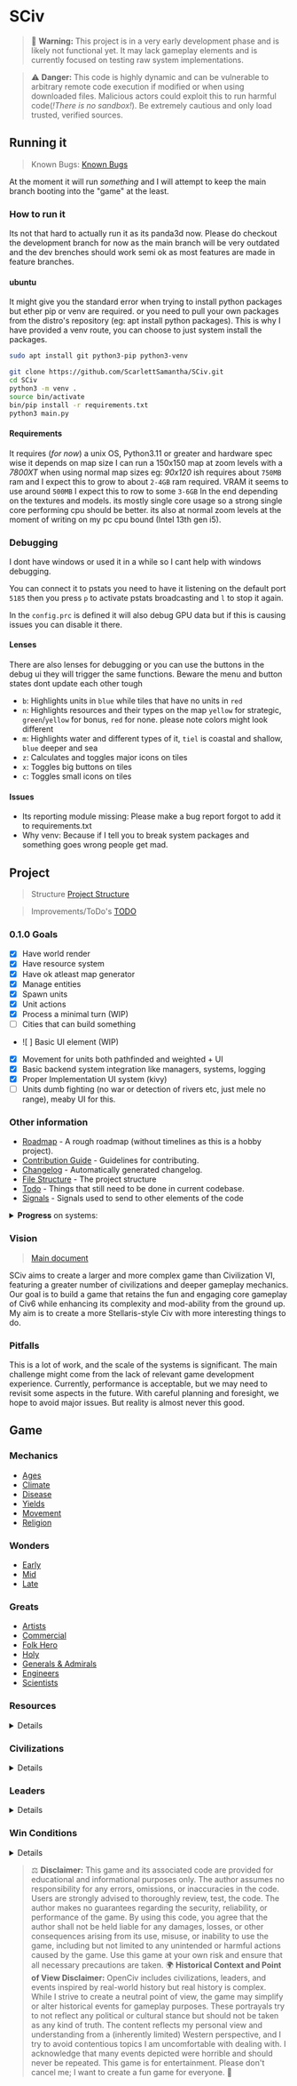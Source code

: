 # SCiv

> 🚨 **Warning:** This project is in a very early development phase and is likely not functional yet. It may lack gameplay elements and is currently focused on testing raw system implementations.

> ⚠️ **Danger:** This code is highly dynamic and can be vulnerable to arbitrary remote code execution if modified or when using downloaded files. Malicious actors could exploit this to run harmful code(*!There is no sandbox!*). Be extremely cautious and only load trusted, verified sources.

## Running it

> Known Bugs: [Known Bugs](meta/known_bugs.md)

At the moment it will run *something* and I will attempt to keep the main branch booting into the "game" at the least.

### How to run it

Its not that hard to actually run it as its panda3d now. Please do checkout the development branch for now as the main branch will be very outdated and the dev brenches should work semi ok as most features are made in feature branches.

#### ubuntu

It might give you the standard error when trying to install python packages but ether pip or venv are required. or you need to pull your own packages from the distro's repository (eg: apt install python packages). This is why I have provided a venv route, you can choose to just system install the packages.

```bash
sudo apt install git python3-pip python3-venv
```

```bash
git clone https://github.com/ScarlettSamantha/SCiv.git
cd SCiv
python3 -m venv .
source bin/activate
bin/pip install -r requirements.txt
python3 main.py
```

#### Requirements

It requires (*for now*) a unix OS, Python3.11 or greater and hardware spec wise it depends on map size I can run a 150x150 map at zoom levels with a *7800XT* when using normal map sizes eg: *90x120* ish requires about `750MB` ram and I expect this to grow to about `2-4GB` ram required. VRAM it seems to use around `500MB` I expect this to row to some `3-6GB` In the end depending on the textures and models. its mostly single core usage so a strong single core performing cpu should be better. its also at normal zoom levels at the moment of writing on my pc cpu bound (Intel 13th gen i5).

### Debugging

I dont have windows or used it in a while so I cant help with windows debugging.

You can connect it to pstats you need to have it listening on the default port `5185` then you press `p` to activate pstats broadcasting and `l` to stop it again.

In the `config.prc` is defined it will also debug GPU data but if this is causing issues you can disable it there.

#### Lenses

There are also lenses for debugging or you can use the buttons in the debug ui they will trigger the same functions.
Beware the menu and button states dont update each other tough

- `b`: Highlights units in `blue` while tiles that have no units in `red`
- `n`: Highlights resources and their types on the map `yellow` for strategic, `green`/`yellow` for bonus, `red` for none. please note colors might look different
- `m`: Highlights water and different types of it, `tiel` is coastal and shallow, `blue` deeper and sea
- `z`: Calculates and toggles major icons on tiles
- `x`: Toggles big buttons on tiles
- `c`: Toggles small icons on tiles

#### Issues

- Its reporting module missing: Please make a bug report forgot to add it to requirements.txt
- Why venv: Because if I tell you to break system packages and something goes wrong people get mad.

## Project

> Structure [Project Structure](meta/structure.md)

> Improvements/ToDo's [TODO](meta/todo.md)

### 0.1.0 Goals

- [x] Have world render
- [x] Have resource system
- [x] Have ok atleast map generator
- [x] Manage entities
- [x] Spawn units
- [x] Unit actions
- [x] Process a minimal turn (WIP)
- [ ] Cities that can build something
- ![ ] Basic UI element (WIP)
- [x] Movement for units both pathfinded and weighted + UI
- [x] Basic backend system integration like managers, systems, logging
- [x] Proper Implementation UI system (kivy)
- [ ] Units dumb fighting (no war or detection of rivers etc, just mele no range), meaby UI for this.

### Other information

- [Roadmap](meta/roadmap.md) - A rough roadmap (without timelines as this is a hobby project).
- [Contribution Guide](CONTRIBUTE.md) - Guidelines for contributing.
- [Changelog](CHANGELOG.md) - Automatically generated changelog.
- [File Structure](meta/structure.md) - The project structure
- [Todo](meta/todo.md) - Things that still need to be done in current codebase.
- [Signals](meta/technical/signals.md) - Signals used to send to other elements of the code

<details>

<summary> <b>Progress</b> on systems: </summary>

|  System  |       Docs       |                             Name                              | Priority |             Expected Version Implementation              |    Thought out     |      Skeleton      | Basic Implementation |    Integration     |  UI   | Play  | Final Implementation | Balance |
| :------: | :--------------: | :-----------------------------------------------------------: | :------: | :------------------------------------------------------: | :----------------: | :----------------: | :------------------: | :----------------: | :---: | :---: | :------------------: | :-----: |
|  engine  | [\[doc\]](meta/) |             [Logging](openciv/engine/loading.py)              |          |         [v0.1 - PoC](./versions/0.0.1-poc.md)         | :heavy_check_mark: | :heavy_check_mark: |  :heavy_check_mark:  | :heavy_check_mark: |       |       |                      |         |
|  engine  | [\[doc\]](meta/) |        [Resource Maths](openciv/gameplay/resource.py)         |          |         [v0.1 - PoC](./versions/0.0.1-poc.md)         | :heavy_check_mark: | :heavy_check_mark: |  :heavy_check_mark:  |                    |       |       |                      |         |
|  engine  | [\[doc\]](meta/) |                [Ages](openciv/gameplay/age.py)                |          |         [v0.2 - PoC](./versions/0.0.1-poc.md)         |                    | :heavy_check_mark: |                      |                    |       |       |                      |         |
|  engine  | [\[doc\]](meta/) |              [Saving](openciv/engine/saving.py)               |          | [v0.2 - Development](./versions/0.2.0-development.md) | :heavy_check_mark: | :heavy_check_mark: |  :heavy_check_mark:  |                    |       |       |                      |         |
|  engine  | [\[doc\]](meta/) |              [Loading](openciv/engine/saving.py)              |          | [v0.2 - Development](./versions/0.2.0-development.md) | :heavy_check_mark: | :heavy_check_mark: |  :heavy_check_mark:  |                    |       |       |                      |         |
|  engine  | [\[doc\]](meta/) |              [Tiles](openciv/gameplay/tiles.py)               |          | [v0.2 - Development](./versions/0.2.0-development.md) | :heavy_check_mark: | :heavy_check_mark: |  :heavy_check_mark:  |                    |       |       |                      |         |
|  engine  | [\[doc\]](meta/) |           [Yields](openciv/gameplay/tile_yield.py)            |          | [v0.2 - Development](./versions/0.2.0-development.md) | :heavy_check_mark: | :heavy_check_mark: |  :heavy_check_mark:  |                    |       |       |                      |         |
|  engine  | [\[doc\]](meta/) |            [Turn](openciv/engine/managers/turn.py)            |          | [v0.2 - Development](./versions/0.2.0-development.md) |                    | :heavy_check_mark: |                      |                    |       |       |                      |         |
|  engine  | [\[doc\]](meta/) |             [Combat](openciv/gameplay/combat.py)              |          | [v0.2 - Development](./versions/0.2.0-development.md) |                    | :heavy_check_mark: |                      |                    |       |       |                      |         |
|  engine  | [\[doc\]](meta/) |         [tile layers](openciv/engine/tile_layers.py)          |          | [v0.2 - Development](./versions/0.2.0-development.md) |                    | :heavy_check_mark: |                      |                    |       |       |                      |         |
|  engine  | [\[doc\]](meta/) |        [Graphics](openciv/engine/managers/graphics.py)        |          | [v0.2 - Development](./versions/0.2.0-development.md) |                    | :heavy_check_mark: |                      |                    |       |       |                      |         |
|  engine  | [\[doc\]](meta/) |          [Sounds](openciv/engine/managers/sound.py)           |          | [v0.2 - Development](./versions/0.2.0-development.md) |                    | :heavy_check_mark: |                      |                    |       |       |                      |         |
|  engine  | [\[doc\]](meta/) |        [Mod Support](openciv/engine/managers/mods.py)         |          |   [v0.3 - Pre-Alpha](./versions/0.3.0-pre-alpha.md)   |                    | :heavy_check_mark: |                      |                    |       |       |                      |         |
|  engine  | [\[doc\]](meta/) |         [Land Plane](openciv/gameplay/planes/land.py)         |          |   [v0.3 - Pre-Alpha](./versions/0.3.0-pre-alpha.md)   |                    | :heavy_check_mark: |                      |                    |       |       |                      |         |
|  engine  | [\[doc\]](meta/) |                [CPU AI](openciv/engine/ai.py)                 |          |   [v0.3 - Pre-Alpha](./versions/0.3.0-pre-alpha.md)   |                    | :heavy_check_mark: |                      |                    |       |       |                      |         |
|  engine  | [\[doc\]](meta/) |        [Space Plane](openciv/gameplay/planes/space.py)        |          |       [v0.4 - Alpha](./versions/0.4.0-alpha.md)       |                    | :heavy_check_mark: |                      |                    |       |       |                      |         |
|  engine  | [\[doc\]](meta/) |         [Air Plane](openciv/gameplay/planes/land.py)          |          |       [v0.4 - Alpha](./versions/0.4.0-alpha.md)       |                    | :heavy_check_mark: |                      |                    |       |       |                      |         |
|  engine  | [\[doc\]](meta/) |        [Naval Plane](openciv/gameplay/planes/naval.py)        |          |       [v0.4 - Alpha](./versions/0.4.0-alpha.md)       |                    | :heavy_check_mark: |                      |                    |       |       |                      |         |
|  engine  | [\[doc\]](meta/) |     [Multiplayer](openciv/engine/managers/multiplayer.py)     |          | [1.1 - Multiplayer](./versions/1.1.0-multiplayer.md)  |                    | :heavy_check_mark: |                      |                    |       |       |                      |         |
|    UI    | [\[doc\]](meta/) |    [Main Menu and Systems](openciv/engine/UI/main_menu.py)    |          |   [v0.3 - Pre-Alpha](./versions/0.3.0-pre-alpha.md)   |                    | :heavy_check_mark: |                      |                    |       |       |                      |         |
|    UI    | [\[doc\]](meta/) | [Yield Overview](openciv/engine/UI/screens/yield_overview.py) |          |    [v0.4 - Alpha](./versions/0.2.0-development.md)    |                    | :heavy_check_mark: |                      |                    |       |       |                      |         |
|    UI    | [\[doc\]](meta/) |       [Options Menu](openciv/engine/UI/options_menu.py)       |          |       [v0.4 - Alpha](./versions/0.4.0-alpha.md)       |                    | :heavy_check_mark: |                      |                    |       |       |                      |         |
| gameplay | [\[doc\]](meta/) |            [Tech](openciv/engine/managers/tech.py)            |          |         [v0.1 - PoC](./versions/0.0.1-poc.md)         | :heavy_check_mark: | :heavy_check_mark: |                      |                    |       |       |                      |         |
| gameplay | [\[doc\]](meta/) |           [Textures](openciv/gameplay/textures.py)            |          |         [v0.1 - PoC](./versions/0.0.1-poc.md)         |                    | :heavy_check_mark: |                      |                    |       |       |                      |         |
| gameplay | [\[doc\]](meta/) |   [Culture \(Civics\)](openciv/engine/managers/culture.py)    |          |         [v0.1 - PoC](./versions/0.0.1-poc.md)         | :heavy_check_mark: | :heavy_check_mark: |                      |                    |       |       |                      |         |
| gameplay | [\[doc\]](meta/) |              [Greats](openciv/gameplay/great.py)              |          | [v0.2 - Development](./versions/0.2.0-development.md) | :heavy_check_mark: | :heavy_check_mark: |  :heavy_check_mark:  |                    |       |       |                      |         |
| gameplay | [\[doc\]](meta/) |        [Victory Conditions](openciv/gameplay/victory)         |          |   [v0.3 - Pre-Alpha](./versions/0.3.0-pre-alpha.md)   |                    | :heavy_check_mark: |                      |                    |       |       |                      |         |
| gameplay | [\[doc\]](meta/) |             [Leaders](openciv/gameplay/leader.py)             |          | [v0.2 - Development](./versions/0.2.0-development.md) | :heavy_check_mark: | :heavy_check_mark: |  :heavy_check_mark:  |                    |       |       |                      |         |
| gameplay | [\[doc\]](meta/) |           [Civs](openciv/gameplay/civilization.py)            |          | [v0.2 - Development](./versions/0.2.0-development.md) | :heavy_check_mark: | :heavy_check_mark: |  :heavy_check_mark:  |                    |       |       |                      |         |
| gameplay | [\[doc\]](meta/) |             [Effects](openciv/gameplay/effect.py)             |          | [v0.2 - Development](./versions/0.2.0-development.md) | :heavy_check_mark: | :heavy_check_mark: |  :heavy_check_mark:  |                    |       |       |                      |         |
| gameplay | [\[doc\]](meta/) |                [Tax](openciv/gameplay/tax.py)                 |          | [v0.2 - Development](./versions/0.2.0-development.md) |                    | :heavy_check_mark: |                      |                    |       |       |                      |         |
| gameplay | [\[doc\]](meta/) |          [Happiness](openciv/gameplay/happiness.py)           |          | [v0.2 - Development](./versions/0.2.0-development.md) |                    | :heavy_check_mark: |                      |                    |       |       |                      |         |
| gameplay | [\[doc\]](meta/) |         [Tile yields](openciv/gameplay/tile_yield.py)         |          | [v0.2 - Development](./versions/0.2.0-development.md) | :heavy_check_mark: | :heavy_check_mark: |                      |                    |       |       |                      |         |
| gameplay | [\[doc\]](meta/) |             [Cities](openciv/gameplay/cities.py)              |          | [v0.2 - Development](./versions/0.2.0-development.md) |                    | :heavy_check_mark: |                      |                    |       |       |                      |         |
| gameplay | [\[doc\]](meta/) |               [Units](openciv/gameplay/unit.py)               |          | [v0.2 - Development](./versions/0.2.0-development.md) | :heavy_check_mark: | :heavy_check_mark: |  :heavy_check_mark:  |                    |       |       |                      |         |
| gameplay | [\[doc\]](meta/) |          [Events](openciv/gameplay/events/event.py)           |          | [v0.2 - Development](./versions/0.2.0-development.md) |                    | :heavy_check_mark: |                      |                    |       |       |                      |         |
| gameplay | [\[doc\]](meta/) |             [Wonders](openciv/gameplay/wonder.py)             |          | [v0.2 - Development](./versions/0.2.0-development.md) |                    | :heavy_check_mark: |                      |                    |       |       |                      |         |
| gameplay | [\[doc\]](meta/) |           [Buildings](openciv/gameplay/building.py)           |          | [v0.2 - Development](./versions/0.2.0-development.md) |                    | :heavy_check_mark: |                      |                    |       |       |                      |         |
| gameplay | [\[doc\]](meta/) |            [Citizens](openciv/gameplay/citizen.py)            |          | [v0.2 - Development](./versions/0.2.0-development.md) |                    | :heavy_check_mark: |                      |                    |       |       |                      |         |
| gameplay | [\[doc\]](meta/) |                [Map](openciv/gameplay/map.py)                 |          | [v0.2 - Development](./versions/0.2.0-development.md) |                    | :heavy_check_mark: |                      |                    |       |       |                      |         |
| gameplay | [\[doc\]](meta/) |      [Goverments+Anarchy](openciv/gameplay/goverment.py)      |          | [v0.2 - Development](./versions/0.2.0-development.md) |                    | :heavy_check_mark: |                      |                    |       |       |                      |         |
| gameplay | [\[doc\]](meta/) |      [Ground Combat](openciv/gameplay/combat/ground.py)       |          | [v0.2 - Development](./versions/0.2.0-development.md) |                    | :heavy_check_mark: |                      |                    |       |       |                      |         |
| gameplay | [\[doc\]](meta/) |               [Moods](openciv/gameplay/mood.py)               |          |   [v0.3 - Pre-Alpha](./versions/0.3.0-pre-alpha.md)   |                    | :heavy_check_mark: |                      |                    |       |       |                      |         |
| gameplay | [\[doc\]](meta/) |       [Personalities](openciv/gameplay/personality.py)        |          |   [v0.3 - Pre-Alpha](./versions/0.3.0-pre-alpha.md)   |                    | :heavy_check_mark: |                      |                    |       |       |                      |         |
| gameplay | [\[doc\]](meta/) |             [Empire](openciv/gameplay/empire.py)              |          |   [v0.3 - Pre-Alpha](./versions/0.3.0-pre-alpha.md)   |                    | :heavy_check_mark: |                      |                    |       |       |                      |         |
| gameplay | [\[doc\]](meta/) |              [Trade](openciv/gameplay/trade.py)               |          |   [v0.3 - Pre-Alpha](./versions/0.3.0-pre-alpha.md)   |                    | :heavy_check_mark: |                      |                    |       |       |                      |         |
| gameplay | [\[doc\]](meta/) |              [Rivers](openciv/gameplay/river.py)              |          |   [v0.3 - Pre-Alpha](./versions/0.3.0-pre-alpha.md)   |                    | :heavy_check_mark: |                      |                    |       |       |                      |         |
| gameplay | [\[doc\]](meta/) |        [Electricity](openciv/gameplay/electricity.py)         |          |   [v0.3 - Pre-Alpha](./versions/0.3.0-pre-alpha.md)   |                    | :heavy_check_mark: |                      |                    |       |       |                      |         |
| gameplay | [\[doc\]](meta/) |          [Border Growth](openciv/gameplay/border.py)          |          |   [v0.3 - Pre-Alpha](./versions/0.3.0-pre-alpha.md)   |                    | :heavy_check_mark: |                      |                    |       |       |                      |         |
| gameplay | [\[doc\]](meta/) |            [Climate](openciv/gameplay/climate.py)             |          |       [v0.4 - Alpha](./versions/0.4.0-alpha.md)       |                    | :heavy_check_mark: |                      |                    |       |       |                      |         |
| gameplay | [\[doc\]](meta/) |             [Gossip](openciv/gameplay/gossip.py)              |          |       [v0.4 - Alpha](./versions/0.4.0-alpha.md)       |                    | :heavy_check_mark: |                      |                    |       |       |                      |         |
| gameplay | [\[doc\]](meta/) |           [Alliances](openciv/gameplay/alliance.py)           |          |       [v0.4 - Alpha](./versions/0.4.0-alpha.md)       |                    | :heavy_check_mark: |                      |                    |       |       |                      |         |
| gameplay | [\[doc\]](meta/) |               [Spying](openciv/gameplay/spy.py)               |          |       [v0.4 - Alpha](./versions/0.4.0-alpha.md)       |                    | :heavy_check_mark: |                      |                    |       |       |                      |         |
| gameplay | [\[doc\]](meta/) |     [World Congress](openciv/gameplay/world_congress.py)      |          |       [v0.4 - Alpha](./versions/0.4.0-alpha.md)       |                    | :heavy_check_mark: |                      |                    |       |       |                      |         |
| gameplay | [\[doc\]](meta/) |            [Unit Items](openciv/gameplay/item.py)             |          |       [v0.4 - Alpha](./versions/0.4.0-alpha.md)       |                    | :heavy_check_mark: |                      |                    |       |       |                      |         |
| gameplay | [\[doc\]](meta/) |          [Influence](openciv/gameplay/influence.py)           |          |       [v0.4 - Alpha](./versions/0.4.0-alpha.md)       |                    | :heavy_check_mark: |                      |                    |       |       |                      |         |
| gameplay | [\[doc\]](meta/) |         [Air Combat](openciv/gameplay/combat/air.py)          |          |       [v0.4 - Alpha](./versions/0.4.0-alpha.md)       |                    | :heavy_check_mark: |                      |                    |       |       |                      |         |
| gameplay | [\[doc\]](meta/) |       [Naval Combat](openciv/gameplay/combat/naval.py)        |          |       [v0.4 - Alpha](./versions/0.4.0-alpha.md)       |                    | :heavy_check_mark: |                      |                    |       |       |                      |         |
| gameplay | [\[doc\]](meta/) |           [Satelites](openciv/gameplay/satelite.py)           |          |       [v0.4 - Alpha](./versions/0.4.0-alpha.md)       |                    | :heavy_check_mark: |                      |                    |       |       |                      |         |
| gameplay | [\[doc\]](meta/) |      [Advanced Diplomacy](openciv/gameplay/diplomacy.py)      |          |       [v0.4 - Alpha](./versions/0.4.0-alpha.md)       |                    | :heavy_check_mark: |                      |                    |       |       |                      |         |
| gameplay | [\[doc\]](meta/) |        [Unit Promotion](openciv/gameplay/promotion.py)        |          |       [v0.4 - Alpha](./versions/0.4.0-alpha.md)       |                    | :heavy_check_mark: |                      |                    |       |       |                      |         |
| gameplay | [\[doc\]](meta/) |     [Dynamic Naming](openciv/gameplay/dynamic_naming.py)      |          |     [1.0 - Release](./versions/1.0.0-release.md)      |                    | :heavy_check_mark: |                      |                    |       |       |                      |         |

\*:Ready - Meaning that its in a state where I dont think it will need major work anymore just adjustments.
</div>
</details>

### Vision

> [Main document](meta/vision.md)

SCiv aims to create a larger and more complex game than Civilization VI, featuring a greater number of civilizations and deeper gameplay mechanics. Our goal is to build a game that retains the fun and engaging core gameplay of Civ6 while enhancing its complexity and mod-ability from the ground up. My aim is to create a more Stellaris-style Civ with more interesting things to do.

### Pitfalls

This is a lot of work, and the scale of the systems is significant. The main challenge might come from the lack of relevant game development experience. Currently, performance is acceptable, but we may need to revisit some aspects in the future. With careful planning and foresight, we hope to avoid major issues. But reality is almost never this good.

## Game

### Mechanics

- [Ages](./ideas/gameplay/age.md)
- [Climate](./ideas/gameplay/climate.md)
- [Disease](./ideas/gameplay/disease.md)
- [Yields](./ideas/gameplay/yields.md)
- [Movement](./ideas/gameplay/mechanics/movement.md)
- [Religion](./ideas/gameplay/mechanics/religion.md)

### Wonders

- [Early](./ideas/wonders/early.md)
- [Mid](./ideas/wonders/mid.md)
- [Late](./ideas/wonders/late.md)

### Greats

- [Artists](./ideas/gameplay/greats/artist.md)
- [Commercial](./ideas/gameplay/greats/commercial.md)
- [Folk Hero](./ideas/gameplay/greats/hero.md)
- [Holy](./ideas/gameplay/greats/faith.md)
- [Generals & Admirals](./ideas/gameplay/greats/military.md)
- [Engineers](./ideas/gameplay/greats/production.md)
- [Scientists](./ideas/gameplay/greats/science.md)

### Resources

<details>

| Resource          | Type                                                    | Code                                                  | Docs                                               |
| ----------------- | ------------------------------------------------------- | ----------------------------------------------------- | -------------------------------------------------- |
| Bison             | [Bonus](meta/ideas/gameplay/resources/BONUS.md)         | [Code](resources/core/bonus/bison.py)                 | [Docs](meta/ideas/gameplay/resources/BONUS.md)     |
| Cheese            | [Bonus](meta/ideas/gameplay/resources/BONUS.md)         | [Code](ources/core/bonus/cheese.py)                   | [Docs](meta/ideas/gameplay/resources/BONUS.md)     |
| Copper            | [Bonus](meta/ideas/gameplay/resources/BONUS.md)         | [Code](ources/core/bonus/copper.py)                   | [Docs](meta/ideas/gameplay/resources/BONUS.md)     |
| Cows              | [Bonus](meta/ideas/gameplay/resources/BONUS.md)         | [Code](ources/core/bonus/cows.py)                     | [Docs](meta/ideas/gameplay/resources/BONUS.md)     |
| Deer              | [Bonus](meta/ideas/gameplay/resources/BONUS.md)         | [Code](ources/core/bonus/deer.py)                     | [Docs](meta/ideas/gameplay/resources/BONUS.md)     |
| Ember             | [Bonus](meta/ideas/gameplay/resources/BONUS.md)         | [Code](ources/core/bonus/ember.py)                    | [Docs](meta/ideas/gameplay/resources/BONUS.md)     |
| Fish              | [Bonus](meta/ideas/gameplay/resources/BONUS.md)         | [Code](ources/core/bonus/fish.py)                     | [Docs](meta/ideas/gameplay/resources/BONUS.md)     |
| Furs              | [Bonus](meta/ideas/gameplay/resources/BONUS.md)         | [Code](ources/core/bonus/furs.py)                     | [Docs](meta/ideas/gameplay/resources/BONUS.md)     |
| Glass             | [Bonus](meta/ideas/gameplay/resources/BONUS.md)         | [Code](ources/core/bonus/glass.py)                    | [Docs](meta/ideas/gameplay/resources/BONUS.md)     |
| Hardwood          | [Bonus](meta/ideas/gameplay/resources/BONUS.md)         | [Code](ources/core/bonus/hardwood.py)                 | [Docs](meta/ideas/gameplay/resources/BONUS.md)     |
| Mercury           | [Bonus](meta/ideas/gameplay/resources/BONUS.md)         | [Code](ources/core/bonus/murcury.py)                  | [Docs](meta/ideas/gameplay/resources/BONUS.md)     |
| Obsidian          | [Bonus](meta/ideas/gameplay/resources/BONUS.md)         | [Code](ources/core/bonus/obsidian.py)                 | [Docs](meta/ideas/gameplay/resources/BONUS.md)     |
| Pigs              | [Bonus](meta/ideas/gameplay/resources/BONUS.md)         | [Code](ources/core/bonus/pigs.py)                     | [Docs](meta/ideas/gameplay/resources/BONUS.md)     |
| Potato            | [Bonus](meta/ideas/gameplay/resources/BONUS.md)         | [Code](ources/core/bonus/potato.py)                   | [Docs](meta/ideas/gameplay/resources/BONUS.md)     |
| Rice              | [Bonus](meta/ideas/gameplay/resources/BONUS.md)         | [Code](ources/core/bonus/rice.py)                     | [Docs](meta/ideas/gameplay/resources/BONUS.md)     |
| Salt              | [Bonus](meta/ideas/gameplay/resources/BONUS.md)         | [Code](ources/core/bonus/salt.py)                     | [Docs](meta/ideas/gameplay/resources/BONUS.md)     |
| Tin               | [Bonus](meta/ideas/gameplay/resources/BONUS.md)         | [Code](ources/core/bonus/tin.py)                      | [Docs](meta/ideas/gameplay/resources/BONUS.md)     |
| Whales            | [Bonus](meta/ideas/gameplay/resources/BONUS.md)         | [Code](ources/core/bonus/whales.py)                   | [Docs](meta/ideas/gameplay/resources/BONUS.md)     |
| Wheat             | [Bonus](meta/ideas/gameplay/resources/BONUS.md)         | [Code](ources/core/bonus/wheat.py)                    | [Docs](meta/ideas/gameplay/resources/BONUS.md)     |
| Cats              | [Luxury](meta/ideas/gameplay/resources/LUXURY.md)       | [Code](ources/core/luxury/cats.py)                    | [Docs](meta/ideas/gameplay/resources/LUXURY.md)    |
| Diamonds          | [Luxury](meta/ideas/gameplay/resources/LUXURY.md)       | [Code](ources/core/luxury/diamonds.py)                | [Docs](meta/ideas/gameplay/resources/LUXURY.md)    |
| Dogs              | [Luxury](meta/ideas/gameplay/resources/LUXURY.md)       | [Code](ources/core/luxury/dogs.py)                    | [Docs](meta/ideas/gameplay/resources/LUXURY.md)    |
| Gold              | [Luxury](meta/ideas/gameplay/resources/LUXURY.md)       | [Code](ources/core/luxury/gold.py)                    | [Docs](meta/ideas/gameplay/resources/LUXURY.md)    |
| Ivory             | [Luxury](meta/ideas/gameplay/resources/LUXURY.md)       | [Code](ources/core/luxury/ivory.py)                   | [Docs](meta/ideas/gameplay/resources/LUXURY.md)    |
| Jade              | [Luxury](meta/ideas/gameplay/resources/LUXURY.md)       | [Code](resources/core/luxury/jade.py)                 | [Docs](meta/ideas/gameplay/resources/LUXURY.md)    |
| Marble            | [Luxury](meta/ideas/gameplay/resources/LUXURY.md)       | [Code](resources/core/luxury/marble.py)               | [Docs](meta/ideas/gameplay/resources/LUXURY.md)    |
| Silver            | [Luxury](meta/ideas/gameplay/resources/LUXURY.md)       | [Code](resources/core/luxury/silver.py)               | [Docs](meta/ideas/gameplay/resources/LUXURY.md)    |
| Aluminium         | [Strategic](meta/ideas/gameplay/resources/STRATEGIC.md) | [Code](resources/core/strategic/aluminium.py)         | [Docs](meta/ideas/gameplay/resources/STRATEGIC.md) |
| Coal              | [Strategic](meta/ideas/gameplay/resources/STRATEGIC.md) | [Code](resources/core/strategic/coal.py)              | [Docs](meta/ideas/gameplay/resources/STRATEGIC.md) |
| Gas               | [Strategic](meta/ideas/gameplay/resources/STRATEGIC.md) | [Code](resources/core/strategic/gas.py)               | [Docs](meta/ideas/gameplay/resources/STRATEGIC.md) |
| Graphite          | [Strategic](meta/ideas/gameplay/resources/STRATEGIC.md) | [Code](resources/core/strategic/graphite.py)          | [Docs](meta/ideas/gameplay/resources/STRATEGIC.md) |
| Horses            | [Strategic](meta/ideas/gameplay/resources/STRATEGIC.md) | [Code](resources/core/strategic/horses.py)            | [Docs](meta/ideas/gameplay/resources/STRATEGIC.md) |
| Oil               | [Strategic](meta/ideas/gameplay/resources/STRATEGIC.md) | [Code](resources/core/strategic/oil.py)               | [Docs](meta/ideas/gameplay/resources/STRATEGIC.md) |
| Rare Earth Metals | [Strategic](meta/ideas/gameplay/resources/STRATEGIC.md) | [Code](resources/core/strategic/rare_earth_metals.py) | [Docs](meta/ideas/gameplay/resources/STRATEGIC.md) |
| Uranium           | [Strategic](meta/ideas/gameplay/resources/STRATEGIC.md) | [Code](resources/core/strategic/uranium.py)           | [Docs](meta/ideas/gameplay/resources/STRATEGIC.md) |

</details>

### Civilizations

<details>

| Civilization                                                  | Wikipedia Link                                                         | Code                                                     |
| ------------------------------------------------------------- | ---------------------------------------------------------------------- | -------------------------------------------------------- |
| [Akkadian](./ideas/civs/akkadian.md)               | [Akkadian Empire](https://en.wikipedia.org/wiki/Akkadian_Empire)       | [code](openciv/gameplay/civilization/akkadian.py)        |
| [American Empire](./ideas/civs/american_empire.md) | [American Empire](https://en.wikipedia.org/wiki/American_Empire)       | [code](openciv/gameplay/civilization/american_empire.py) |
| [Byzantine](./ideas/civs/byzantine.md)             | [Byzantine Empire](https://en.wikipedia.org/wiki/Byzantine_Empire)     | [code](openciv/gameplay/civilization/byzantine.py)       |
| [China](./ideas/civs/china.md)                     | [History of China](https://en.wikipedia.org/wiki/History_of_China)     | [code](openciv/gameplay/civilization/china.py)           |
| [Egypt](./ideas/civs/egypt.md)                     | [Ancient Egypt](https://en.wikipedia.org/wiki/Ancient_Egypt)           | [code](openciv/gameplay/civilization/egypt.py)           |
| [England](./ideas/civs/england.md)                 | [History of England](https://en.wikipedia.org/wiki/History_of_England) | [code](openciv/gameplay/civilization/england.py)         |
| [France](./ideas/civs/france.md)                   | [History of France](https://en.wikipedia.org/wiki/History_of_France)   | [code](openciv/gameplay/civilization/france.py)          |
| [Germany](./ideas/civs/germany.md)                 | [History of Germany](https://en.wikipedia.org/wiki/History_of_Germany) | [code](openciv/gameplay/civilization/germany.py)         |
| [Greece](./ideas/civs/greece.md)                   | [Ancient Greece](https://en.wikipedia.org/wiki/Ancient_Greece)         | [code](openciv/gameplay/civilization/greece.py)          |
| [Japan](./ideas/civs/japan.md)                     | [History of Japan](https://en.wikipedia.org/wiki/History_of_Japan)     | [code](openciv/gameplay/civilization/japan.py)           |
| [Korea](./ideas/civs/korea.md)                     | [History of Korea](https://en.wikipedia.org/wiki/History_of_Korea)     | [code](openciv/gameplay/civilization/korea.py)           |
| [Low Countries](./ideas/civs/low_countries.md)     | [Low Countries](https://en.wikipedia.org/wiki/Low_Countries)           | [code](openciv/gameplay/civilization/low_countries.py)   |
| [Ottoman](./ideas/civs/ottoman.md)                 | [Ottoman Empire](https://en.wikipedia.org/wiki/Ottoman_Empire)         | [code](openciv/gameplay/civilization/ottoman.py)         |
| [Persia](./ideas/civs/persia.md)                   | [Persian Empire](https://en.wikipedia.org/wiki/Persian_Empire)         | [code](openciv/gameplay/civilization/persia.py)          |
| [Rome](./ideas/civs/rome.md)                       | [Ancient Rome](https://en.wikipedia.org/wiki/Ancient_Rome)             | [code](openciv/gameplay/civilization/rome.py)            |
| [Spain](./ideas/civs/spain.md)                     | [History of Spain](https://en.wikipedia.org/wiki/History_of_Spain)     | [code](openciv/gameplay/civilization/spain.py)           |
| [USSR](./ideas/civs/ussr.md)                       | [Soviet Union](https://en.wikipedia.org/wiki/Soviet_Union)             | [code](openciv/gameplay/civilization/ussr.py)            |
| [Vikings](./ideas/civs/vikings.md)                 | [Vikings](https://en.wikipedia.org/wiki/Vikings)                       | [code](openciv/gameplay/civilization/vikings.py)         |

</details>

### Leaders

<details>

| Leader                                                                         | Wikipedia Link                                                                                       | Code                                                        |
| ------------------------------------------------------------------------------ | ---------------------------------------------------------------------------------------------------- | ----------------------------------------------------------- |
| [Abraham Lincoln](./ideas/gameplay/leaders/abraham_lincoln.md)                 | [Abraham Lincoln (American Empire)](https://en.wikipedia.org/wiki/Abraham_Lincoln)                   | [code](openciv/gameplay/leaders/abraham_lincoln.py)         |
| [Alexander](./ideas/gameplay/leaders/alexander.md)                             | [Alexander the Great (Greece)](https://en.wikipedia.org/wiki/Alexander_the_Great)                    | [code](openciv/gameplay/leaders/alexander.py)               |
| [Ambiorix](./ideas/gameplay/leaders/ambiorix.md)                               | [Ambiorix (Low Countries)](https://en.wikipedia.org/wiki/Ambiorix)                                   | [code](openciv/gameplay/leaders/ambiorix.py)                |
| [Atatürk](./ideas/gameplay/leaders/attaturk.md)                                | [Mustafa Kemal Atatürk (Ottoman)](https://en.wikipedia.org/wiki/Mustafa_Kemal_Atat%C3%BCrk)          | [code](openciv/gameplay/leaders/attaturk.py)                |
| [Augustus](./ideas/gameplay/leaders/augustus.md)                               | [Augustus (Rome)](https://en.wikipedia.org/wiki/Augustus)                                            | [code](openciv/gameplay/leaders/augustus.py)                |
| [Caesar](./ideas/gameplay/leaders/caesar.md)                                   | [Julius Caesar (Rome)](https://en.wikipedia.org/wiki/Julius_Caesar)                                  | [code](openciv/gameplay/leaders/caesar.py)                  |
| [Charlemagne](./ideas/gameplay/leaders/charlemagne.md)                         | [Charlemagne (France)](https://en.wikipedia.org/wiki/Charlemagne)                                    | [code](openciv/gameplay/leaders/charlemagne.py)             |
| [Charles III](./ideas/gameplay/leaders/charles_iii.md)                         | [Charles III (Spain)](https://en.wikipedia.org/wiki/Charles_III_of_Spain)                            | [code](openciv/gameplay/leaders/charles_iii.py)             |
| [Charles V](./ideas/gameplay/leaders/charles_v.md)                             | [Charles V (Holy Roman Empire)](https://en.wikipedia.org/wiki/Charles_V,_Holy_Roman_Emperor)         | [code](openciv/gameplay/leaders/charles_v.py)               |
| [Cleopatra](./ideas/gameplay/leaders/cleopatra.md)                             | [Cleopatra (Egypt)](https://en.wikipedia.org/wiki/Cleopatra)                                         | [code](openciv/gameplay/leaders/cleopatra.py)               |
| [Cnut](./ideas/gameplay/leaders/cnut.md)                                       | [Cnut the Great (Vikings)](https://en.wikipedia.org/wiki/Cnut)                                       | [code](openciv/gameplay/leaders/cnut.py)                    |
| [Constantine](./ideas/gameplay/leaders/constantine.md)                         | [Constantine the Great (Byzantine)](https://en.wikipedia.org/wiki/Constantine_the_Great)             | [code](openciv/gameplay/leaders/constantine.py)             |
| [Darius](./ideas/gameplay/leaders/darius.md)                                   | [Darius the Great (Persia)](https://en.wikipedia.org/wiki/Darius_the_Great)                          | [code](openciv/gameplay/leaders/darius.py)                  |
| [De Gaulle](./ideas/gameplay/leaders/de_gaulle.md)                             | [Charles de Gaulle (France)](https://en.wikipedia.org/wiki/Charles_de_Gaulle)                        | [code](openciv/gameplay/leaders/de_gaulle.py)               |
| [Elizabeth](./ideas/gameplay/leaders/elizabeth.md)                             | [Elizabeth I (England)](https://en.wikipedia.org/wiki/Elizabeth_I)                                   | [code](openciv/gameplay/leaders/elizabeth.py)               |
| [FDR](./ideas/gameplay/leaders/fdr.md)                                         | [Franklin D. Roosevelt (American Empire)](https://en.wikipedia.org/wiki/Franklin_D._Roosevelt)       | [code](openciv/gameplay/leaders/fdr.py)                     |
| [Giovanni di Bicci de' Medici](./ideas/gameplay/leaders/goi.md)                | [Giovanni di Bicci de' Medici (Italy)](https://en.wikipedia.org/wiki/Giovanni_di_Bicci_de%27_Medici) | [code](openciv/gameplay/leaders/goi.py)                     |
| [Gorbachev](./ideas/gameplay/leaders/gorbashov.md)                             | [Mikhail Gorbachev (USSR)](https://en.wikipedia.org/wiki/Mikhail_Gorbachev)                          | [code](openciv/gameplay/leaders/gorbashov.py)               |
| [Herald](./ideas/gameplay/leaders/herald.md)                                   | [Herald of the Great Danelaw (Vikings)](https://en.wikipedia.org/wiki/Herald_of_the_Great_Danelaw)   | [code](openciv/gameplay/leaders/herald.py)                  |
| [Isabella](./ideas/gameplay/leaders/isabella.md)                               | [Isabella I of Castile (Spain)](https://en.wikipedia.org/wiki/Isabella_I_of_Castile)                 | [code](openciv/gameplay/leaders/isabella.py)                |
| [James](./ideas/gameplay/leaders/james.md)                                     | [James VI and I (England)](https://en.wikipedia.org/wiki/James_VI_and_I)                             | [code](openciv/gameplay/leaders/james.py)                   |
| [Joan van Oldenbarnevelt](./ideas/gameplay/leaders/joan_van_oldenbarnevelt.md) | [Johan van Oldenbarnevelt (Low Countries)](https://en.wikipedia.org/wiki/Johan_van_Oldenbarnevelt)   | [code](openciv/gameplay/leaders/joan_van_oldenbarnevelt.py) |
| [Justinian](./ideas/gameplay/leaders/justinian.md)                             | [Justinian I (Byzantine)](https://en.wikipedia.org/wiki/Justinian_I)                                 | [code](openciv/gameplay/leaders/justinian.py)               |
| [Kamehameha](./ideas/gameplay/leaders/kamehameha.md)                           | [Kamehameha I (Hawaii)](https://en.wikipedia.org/wiki/Kamehameha_I)                                  | [code](openciv/gameplay/leaders/kamehameha.py)              |
| [Kublai](./ideas/gameplay/leaders/kublai.md)                                   | [Kublai Khan (Mongolia)](https://en.wikipedia.org/wiki/Kublai_Khan)                                  | [code](openciv/gameplay/leaders/kublai.py)                  |
| [Lenin](./ideas/gameplay/leaders/lenin.md)                                     | [Vladimir Lenin (USSR)](https://en.wikipedia.org/wiki/Vladimir_Lenin)                                | [code](openciv/gameplay/leaders/lenin.py)                   |
| [Leonidas](./ideas/gameplay/leaders/leonidas.md)                               | [Leonidas I (Greece)](https://en.wikipedia.org/wiki/Leonidas_I)                                      | [code](openciv/gameplay/leaders/leonidas.py)                |
| [Louis XIV](./ideas/gameplay/leaders/louis.md)                                 | [Louis XIV (France)](https://en.wikipedia.org/wiki/Louis_XIV)                                        | [code](openciv/gameplay/leaders/louis.py)                   |
| [Meiji](./ideas/gameplay/leaders/meiji.md)                                     | [Meiji Emperor (Japan)](https://en.wikipedia.org/wiki/Meiji_(emperor))                               | [code](openciv/gameplay/leaders/meiji.py)                   |
| [Napoleon](./ideas/gameplay/leaders/napoleon.md)                               | [Napoleon Bonaparte (France)](https://en.wikipedia.org/wiki/Napoleon)                                | [code](openciv/gameplay/leaders/napoleon.py)                |
| [Naram-Sin](./ideas/gameplay/leaders/naram_sin.md)                             | [Naram-Sin (Akkadian)](https://en.wikipedia.org/wiki/Naram-Sin_of_Akkad)                             | [code](openciv/gameplay/leaders/naram_sin.py)               |
| [Nebuchadnezzar](./ideas/gameplay/leaders/nebuchadnezzar.md)                   | [Nebuchadnezzar II (Babylon)](https://en.wikipedia.org/wiki/Nebuchadnezzar_II)                       | [code](openciv/gameplay/leaders/nebuchadnezzar.py)          |
| [Otto](./ideas/gameplay/leaders/otto.md)                                       | [Otto von Bismarck (Germany)](https://en.wikipedia.org/wiki/Otto_von_Bismarck)                       | [code](openciv/gameplay/leaders/otto.py)                    |
| [Peter](./ideas/gameplay/leaders/peter.md)                                     | [Peter the Great (Russia)](https://en.wikipedia.org/wiki/Peter_the_Great)                            | [code](openciv/gameplay/leaders/peter.py)                   |
| [Philip II](./ideas/gameplay/leaders/phillip.md)                               | [Philip II of Spain (Spain)](https://en.wikipedia.org/wiki/Philip_II_of_Spain)                       | [code](openciv/gameplay/leaders/phillip.py)                 |
| [Qin Shi Huang](./ideas/gameplay/leaders/qin_shi_huang.md)                     | [Qin Shi Huang (China)](https://en.wikipedia.org/wiki/Qin_Shi_Huang)                                 | [code](openciv/gameplay/leaders/qin_shi_huang.py)           |
| [Ragnar](./ideas/gameplay/leaders/ragnar.md)                                   | [Ragnar Lodbrok (Vikings)](https://en.wikipedia.org/wiki/Ragnar_Lodbrok)                             | [code](openciv/gameplay/leaders/ragnar.py)                  |
| [Ramesses](./ideas/gameplay/leaders/ramesses.md)                               | [Ramesses II (Egypt)](https://en.wikipedia.org/wiki/Ramesses_II)                                     | [code](openciv/gameplay/leaders/ramesses.py)                |
| [Sargon](./ideas/gameplay/leaders/sargon.md)                                   | [Sargon of Akkad (Akkadian)](https://en.wikipedia.org/wiki/Sargon_of_Akkad)                          | [code](openciv/gameplay/leaders/sargon.py)                  |
| [Sejong](./ideas/gameplay/leaders/sejon.md)                                    | [Sejong the Great (Korea)](https://en.wikipedia.org/wiki/Sejong_the_Great)                           | [code](openciv/gameplay/leaders/sejon.py)                   |
| [Sitting Bull](./ideas/gameplay/leaders/sitting_bull.md)                       | [Sitting Bull (Sioux)](https://en.wikipedia.org/wiki/Sitting_Bull)                                   | [code](openciv/gameplay/leaders/sitting_bull.py)            |
| [Suleiman](./ideas/gameplay/leaders/suleiman.md)                               | [Suleiman the Magnificent (Ottoman)](https://en.wikipedia.org/wiki/Suleiman_the_Magnificent)         | [code](openciv/gameplay/leaders/suleiman.py)                |
| [Taisho](./ideas/gameplay/leaders/taisho.md)                                   | [Taishō Emperor (Japan)](https://en.wikipedia.org/wiki/Taish%C5%8D_Emperor)                          | [code](openciv/gameplay/leaders/taisho.py)                  |
| [Tokugawa](./ideas/gameplay/leaders/tokugawa.md)                               | [Tokugawa Ieyasu (Japan)](https://en.wikipedia.org/wiki/Tokugawa_Ieyasu)                             | [code](openciv/gameplay/leaders/tokugawa.py)                |
| [Victoria](./ideas/gameplay/leaders/victoria.md)                               | [Queen Victoria (England)](https://en.wikipedia.org/wiki/Queen_Victoria)                             | [code](openciv/gameplay/leaders/victoria.py)                |
| [Wilhelm](./ideas/gameplay/leaders/wilhelm.md)                                 | [Wilhelm II (Germany)](https://en.wikipedia.org/wiki/Wilhelm_II,_German_Emperor)                     | [code](openciv/gameplay/leaders/wilhelm.py)                 |
| [William the Silent](./ideas/gameplay/leaders/willem.md)                       | [William the Silent (Low Countries)](https://en.wikipedia.org/wiki/William_the_Silent)               | [code](openciv/gameplay/leaders/willem.py)                  |
| [Wu Zetian](./ideas/gameplay/leaders/wu_zetian.md)                             | [Wu Zetian (China)](https://en.wikipedia.org/wiki/Wu_Zetian)                                         | [code](openciv/gameplay/leaders/wu_zetian.py)               |
| [Xerxes](./ideas/gameplay/leaders/xerxes.md)                                   | [Xerxes I (Persia)](https://en.wikipedia.org/wiki/Xerxes_I)                                          | [code](openciv/gameplay/leaders/xerxes.py)                  |

</details>

### Win Conditions

<details>

| Condition                                        | Mechanic                              | Meta-Docs                                           | Code |
| ------------------------------------------------ | ------------------------------------- | --------------------------------------------------- | ---- |
| [Alliance](./ideas/gameplay/victory/alliance.md) | State Building/Diplomacy              | [alliance.md](./ideas/gameplay/victory/alliance.md) | code |
| [Commerce](./ideas/gameplay/victory/gold.md)     | Gold/Corporations/Trade               | [gold.md](./ideas/gameplay/victory/gold.md)         | code |
| [Military](./ideas/gameplay/victory/military.md) | War/Military                          | [military.md](./ideas/gameplay/victory/military.md) | code |
| [Religion](./ideas/gameplay/victory/religion.md) | Religion/War/Spy/Instability          | [religion.md](./ideas/gameplay/victory/religion.md) | code |
| [Science](./ideas/gameplay/victory/science.md)   | State Building/Diplomacy              | [science.md](./ideas/gameplay/victory/science.md)   | code |
| [Culture](./ideas/gameplay/victory/culture.md)   | Culture/Tourism/Archaeology/Diplomacy | [culture.md](./ideas/gameplay/victory/culture.md)   | code |

</details>

> ⚖️ **Disclaimer:** This game and its associated code are provided for educational and informational purposes only. The author assumes no responsibility for any errors, omissions, or inaccuracies in the code. Users are strongly advised to thoroughly review, test, the code. The author makes no guarantees regarding the security, reliability, or performance of the game. By using this code, you agree that the author shall not be held liable for any damages, losses, or other consequences arising from its use, misuse, or inability to use the game, including but not limited to any unintended or harmful actions caused by the game. Use this game at your own risk and ensure that all necessary precautions are taken.
> 🌍 **Historical Context and Point of View Disclaimer:**
> OpenCiv includes civilizations, leaders, and events inspired by real-world history but real history is complex. While I strive to create a neutral point of view, the game may simplify or alter historical events for gameplay purposes. These portrayals try to not reflect any political or cultural stance but should not be taken as any kind of truth. The content reflects my personal view and understanding from a (inherently limited) Western perspective, and I try to avoid contentious topics I am uncomfortable with dealing with. I acknowledge that many events depicted were horrible and should never be repeated. This game is for entertainment. Please don't cancel me; I want to create a fun game for everyone. 🙏
